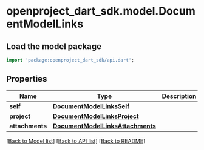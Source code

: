 # openproject_dart_sdk.model.DocumentModelLinks

## Load the model package
```dart
import 'package:openproject_dart_sdk/api.dart';
```

## Properties
Name | Type | Description | Notes
------------ | ------------- | ------------- | -------------
**self** | [**DocumentModelLinksSelf**](DocumentModelLinksSelf.md) |  | 
**project** | [**DocumentModelLinksProject**](DocumentModelLinksProject.md) |  | 
**attachments** | [**DocumentModelLinksAttachments**](DocumentModelLinksAttachments.md) |  | 

[[Back to Model list]](../README.md#documentation-for-models) [[Back to API list]](../README.md#documentation-for-api-endpoints) [[Back to README]](../README.md)


